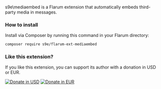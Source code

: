 s9e\mediaembed is a Flarum extension that automatically embeds third-party media in messages.

### How to install

Install via Composer by running this command in your Flarum directory:

```sh
composer require s9e/flarum-ext-mediaembed
```

### Like this extension?

If you like this extension, you can support its author with a donation in USD or EUR.

[![Donate in USD](https://www.paypalobjects.com/en_US/i/btn/btn_donateCC_LG_global.gif)](https://www.paypal.com/cgi-bin/webscr?cmd=_s-xclick&hosted_button_id=ABGFV5AGE98AG)
[![Donate in EUR](https://www.paypalobjects.com/en_US/i/btn/btn_donateCC_LG_global.gif)](https://www.paypal.com/cgi-bin/webscr?cmd=_s-xclick&hosted_button_id=6P6985GT2DLGL)